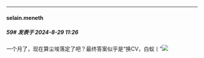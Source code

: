 ﻿
*****

####  selain.meneth  
##### 59#       发表于 2024-8-29 11:26

一个月了，现在算尘埃落定了吧？最终答案似乎是“换CV，白蚁丨”<img src="https://static.saraba1st.com/image/smiley/face/141.gif" referrerpolicy="no-referrer">

